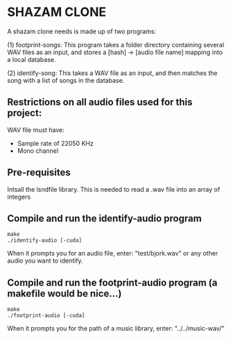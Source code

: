 SHAZAM CLONE
=================

A shazam clone needs is made up of two programs:

(1) footprint-songs: This program takes a folder directory containing several WAV files as an input, and stores a [hash] -> [audio file name] mapping into a local database.

(2) identify-song: This takes a WAV file as an input, and then matches the song with a list of songs in the database.

Restrictions on all audio files used for this project:
------------------------------------------
WAV file must have:
- Sample rate of 22050 KHz
- Mono channel

Pre-requisites
---------------
Intsall the lsndfile library. This is needed to read a .wav file into an array of integers

Compile and run the identify-audio program
----------------------------------------------------------------------------
```
make
./identify-audio [-cuda]
```
When it prompts you for an audio file, enter: "test/bjork.wav" or any other audio you want to identify.


Compile and run the footprint-audio program (a makefile would be nice...)
----------------------------------------------------------------------------
```
make
./footprint-audio [-cuda]
```

When it prompts you for the path of a music library, enter: "../../music-wav/"